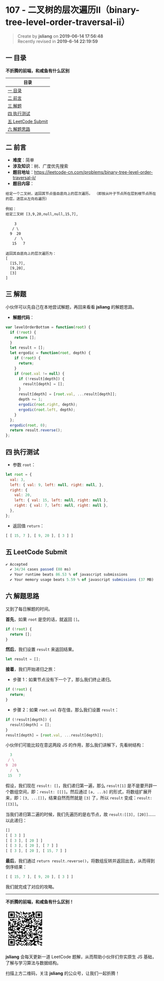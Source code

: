 107 - 二叉树的层次遍历II（binary-tree-level-order-traversal-ii）
===

> Create by **jsliang** on **2019-06-14 17:56:48**  
> Recently revised in **2019-6-14 22:19:59**

## <a name="chapter-one" id="chapter-one">一 目录</a>

**不折腾的前端，和咸鱼有什么区别**

| 目录 |
| --- | 
| [一 目录](#chapter-one) | 
| [二 前言](#chapter-two) |
| [三 解题](#chapter-three) |
| [四 执行测试](#chapter-four) |
| [五 LeetCode Submit](#chapter-five) |
| [六 解题思路](#chapter-six) |

## <a name="chapter-two" id="chapter-two">二 前言</a>



* **难度**：简单
* **涉及知识**：树、广度优先搜索
* **题目地址**：https://leetcode-cn.com/problems/binary-tree-level-order-traversal-ii/
* **题目内容**：

```
给定一个二叉树，返回其节点值自底向上的层次遍历。 （即按从叶子节点所在层到根节点所在的层，逐层从左向右遍历）

例如：
给定二叉树 [3,9,20,null,null,15,7],

    3
   / \
  9  20
    /  \
   15   7

返回其自底向上的层次遍历为：
[
  [15,7],
  [9,20],
  [3]
]
```

## <a name="chapter-three" id="chapter-three">三 解题</a>



小伙伴可以先自己在本地尝试解题，再回来看看 **jsliang** 的解题思路。

* **解题代码**：

```js
var levelOrderBottom = function(root) {
  if (!root) {
    return [];
  }
  let result = [];
  let ergodic = function(root, depth) {
    if (!root) {
      return;
    }
    if (root.val != null) {
      if (!result[depth]) {
        result[depth] = [];
      }
      result[depth] = [root.val, ...result[depth]];
      depth += 1;
      ergodic(root.right, depth);
      ergodic(root.left, depth);
    }
  };
  ergodic(root, 0);
  return result.reverse();
};
```

## <a name="chapter-four" id="chapter-four">四 执行测试</a>



* 参数 `root`：

```js
let root = {
  val: 3,
  left: { val: 9, left: null, right: null, },
  right: {
    val: 20,
    left: { val: 15, left: null, right: null },
    right: { val: 7, left: null, right: null },
  },
};
```

* 返回值 `return`：

```js
[ [ 15, 7 ], [ 9, 20 ], [ 3 ] ]
```

## <a name="chapter-five" id="chapter-five">五 LeetCode Submit</a>



```js
✔ Accepted
  ✔ 34/34 cases passed (88 ms)
  ✔ Your runtime beats 86.53 % of javascript submissions
  ✔ Your memory usage beats 5.59 % of javascript submissions (37 MB)
```

## <a name="chapter-six" id="chapter-six">六 解题思路</a>



又到了每日解题的时间。

**首先**，如果 `root` 是空的话，就返回 `[]`。

```js
if (!root) {
  return [];
}
```

**然后**，我们设置 `result` 来返回结果。

```js
let result = [];
```

**接着**，我们开始递归之旅：

* 步骤 1：如果节点没有下一个了，那么我们终止递归。

```js
if (!root) {
  return;
}
```

* 步骤 2：如果 `root.val` 存在值，那么我们设置 `result`：

```js
if (!result[depth]) {
  result[depth] = [];
}
result[depth] = [root.val, ...result[depth]];
```

小伙伴们可能比较在意这两段 JS 的作用，那么我们讲解下，先看树结构：

```js
  3
 / \
9  20
  /  \
 15   7
```

假设，我们现在 `result: []`，我们递归第一遍，那么 `result[1]` 是不是要开辟一个数组空间，即：`result: [[]]`。然后通过 `[a, ...b]` 的形式，将数组扩展开来，即：`[3, ...[]]`，结果自然而然就是 `[3]` 了，所以 `result` 变成：`result: [[3]]`。

当我们递归第二遍的时候，我们先遍历的是右节点，故 `result:[[3], [20]]`……以此递归：

```js
[]
[ [ 3 ] ]
[ [ 3 ], [ 20 ] ]
[ [ 3 ], [ 20 ], [ 7 ] ]
[ [ 3 ], [ 20 ], [ 15, 7 ] ]
```

**最后**，我们通过 `return result.reverse()`，将数组反转并返回出去，从而得到倒序结果：

```js
[ [ 15, 7 ], [ 9, 20 ], [ 3 ] ]
```

我们就完成了对应的攻略。

---

**不折腾的前端，和咸鱼有什么区别！**

![图](../../../public-repertory/img/z-small-wechat-public-address.jpg)

**jsliang** 会每天更新一道 LeetCode 题解，从而帮助小伙伴们夯实原生 JS 基础，了解与学习算法与数据结构。

扫描上方二维码，关注 **jsliang** 的公众号，让我们一起折腾！

